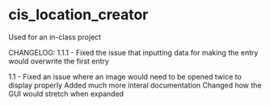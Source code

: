 # cis_location_creator
Used for an in-class project

CHANGELOG:
1.1.1 - Fixed the issue that inputting data for making the entry would overwrite the first entry

1.1 - Fixed an issue where an image would need to be opened twice to display properly
      Added much more interal documentation
      Changed how the GUI would stretch when expanded
